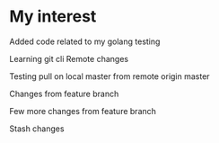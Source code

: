 # My interest
Added code related to my golang testing

Learning git cli
Remote changes

Testing pull on local master from remote origin master

Changes from feature branch

Few more changes from feature branch

Stash changes 